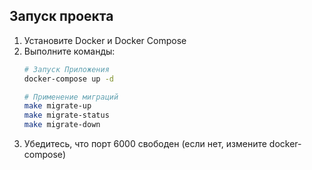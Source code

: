 ## Запуск проекта
1. Установите Docker и Docker Compose
2. Выполните команды:
   ```bash
   # Запуск Приложения
   docker-compose up -d
   
   # Применение миграций
   make migrate-up
   make migrate-status
   make migrate-down
   ```
3. Убедитесь, что порт 6000 свободен
(если нет, измените docker-compose)

